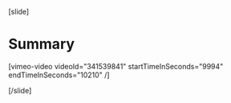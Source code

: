 [slide]
# Summary

[vimeo-video videoId="341539841" startTimeInSeconds="9994" endTimeInSeconds="10210" /]

[/slide]